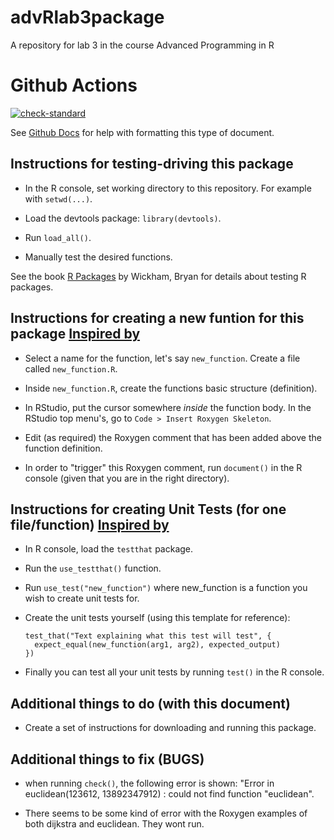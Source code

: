 # advRlab3package
 A repository for lab 3 in the course Advanced Programming in R
 
# Github Actions
<!-- badges: start -->
[![check-standard](https://github.com/TheLaughingDuck/advRlab3package/actions/workflows/check-standard.yaml/badge.svg)](https://github.com/TheLaughingDuck/advRlab3package/actions/workflows/check-standard.yaml)
<!-- badges: end -->

 
 See [Github Docs](https://docs.github.com/en/get-started/writing-on-github/getting-started-with-writing-and-formatting-on-github/basic-writing-and-formatting-syntax) for help with formatting this type of document.

## Instructions for testing-driving this package

* In the R console, set working directory to this repository. For example with `setwd(...)`.

* Load the devtools package: `library(devtools)`.

* Run `load_all()`.

* Manually test the desired functions.

See the book [R Packages](https://r-pkgs.org/whole-game.html#sec-whole-game-load-all) by Wickham, Bryan for details about testing R packages.

## Instructions for creating a new funtion for this package [Inspired by](https://r-pkgs.org/whole-game.html#sec-whole-game-document)

* Select a name for the function, let's say `new_function`. Create a file called `new_function.R`.

* Inside `new_function.R`, create the functions basic structure (definition).

* In RStudio, put the cursor somewhere *inside* the function body. In the RStudio top menu's, go to `Code > Insert Roxygen Skeleton`.

* Edit (as required) the Roxygen comment that has been added above the function definition.

* In order to "trigger" this Roxygen comment, run `document()` in the R console (given that you are in the right directory).

## Instructions for creating Unit Tests (for one file/function) [Inspired by](https://r-pkgs.org/whole-game.html#sec-whole-game-document)

* In R console, load the `testthat` package.

* Run the `use_testthat()` function.

* Run `use_test("new_function")` where new_function is a function you wish to create unit tests for.

* Create the unit tests yourself (using this template for reference):

  ```
  test_that("Text explaining what this test will test", {
    expect_equal(new_function(arg1, arg2), expected_output)
  })
  ```

* Finally you can test all your unit tests by running `test()` in the R console.

## Additional things to do (with this document)

* Create a set of instructions for downloading and running this package.

## Additional things to fix (BUGS)

* when running `check()`, the following error is shown: "Error in euclidean(123612, 13892347912) : 
     could not find function "euclidean".

* There seems to be some kind of error with the Roxygen examples of both dijkstra and euclidean. They wont run.
